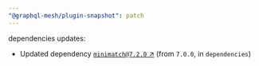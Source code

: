 ```yaml
---
"@graphql-mesh/plugin-snapshot": patch
---
```

dependencies updates:
  - Updated dependency [`minimatch@7.2.0` ↗︎](https://www.npmjs.com/package/minimatch/v/7.2.0) (from `7.0.0`, in `dependencies`)
